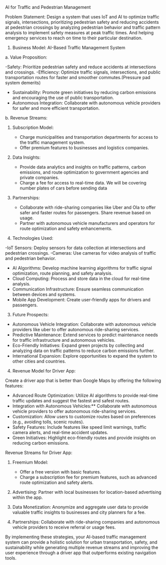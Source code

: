 AI for Traffic and Pedestrian Management

Problem Statement: Design a system that uses IoT and AI to optimize traffic signals, intersections, prioritizing pedestrian safety and reducing accidents at pedestrian crossings by analyzing pedestrian behavior and traffic pattern analysis to implement safety measures at peak traffic times. And helping emergency services to reach on time to their particular destination.

1. Business Model: AI-Based Traffic Management System

a. Value Proposition:

-Safety: Prioritize pedestrian safety and reduce accidents at intersections and crossings.
-Efficiency: Optimize traffic signals, intersections, and public transportation routes for faster and smoother commutes.(Pressure pad system demerits)
- Sustainability: Promote green initiatives by reducing carbon emissions and encouraging the use of public transportation.
- Autonomous Integration: Collaborate with autonomous vehicle providers for safer and more efficient transportation.

b. Revenue Streams:

1. Subscription Model:
   - Charge municipalities and transportation departments for access to the traffic management system.
   - Offer premium features to businesses and logistics companies.

2. Data Insights:
   - Provide data analytics and insights on traffic patterns, carbon emissions, and route optimization to government agencies and private companies.
   - Charge a fee for access to real-time data.
We will be covering number plates of cars before sending data

3. Partnerships:
   - Collaborate with ride-sharing companies like Uber and Ola to offer safer and faster routes for passengers. Share revenue based on usage.
   - Partner with autonomous vehicle manufacturers and operators for route optimization and safety enhancements.

2. Technologies Used:

-IoT Sensors: Deploy sensors for data collection at intersections and pedestrian crossings.
-Cameras: Use cameras for video analysis of traffic and pedestrian behavior.
- AI Algorithms: Develop machine learning algorithms for traffic signal optimization, route planning, and safety analysis.
- Cloud Computing: Process and store data in the cloud for real-time analysis.
- Communication Infrastructure: Ensure seamless communication between devices and systems.
- Mobile App Development: Create user-friendly apps for drivers and passengers.

3. Future Prospects:
- Autonomous Vehicle Integration: Collaborate with autonomous vehicle providers like uber  to offer autonomous ride-sharing services.
- Predictive Maintenance: Extend services to predict maintenance needs for traffic infrastructure and autonomous vehicles.
- Eco-Friendly Initiatives: Expand green projects by collecting and analyzing data on traffic patterns to reduce carbon emissions further.
- International Expansion: Explore opportunities to expand the system to other cities and countries.

4. Revenue Model for Driver App:

Create a driver app that is better than Google Maps by offering the following features:

- Advanced Route Optimization: Utilize AI algorithms to provide real-time traffic updates and suggest the fastest and safest routes.
- Integration with Autonomous Vehicles:** Collaborate with autonomous vehicle providers to offer autonomous ride-sharing services.
- Customization: Allow users to customize routes based on preferences (e.g., avoiding tolls, scenic routes).
- Safety Features: Include features like speed limit warnings, traffic camera alerts, and real-time accident updates.
- Green Initiatives: Highlight eco-friendly routes and provide insights on reducing carbon emissions.

Revenue Streams for Driver App:

1. Freemium Model:
   - Offer a free version with basic features.
   - Charge a subscription fee for premium features, such as advanced route optimization and safety alerts.

2. Advertising: Partner with local businesses for location-based advertising within the app.

3. Data Monetization: Anonymize and aggregate user data to provide valuable traffic insights to businesses and city planners for a fee.

4. Partnerships: Collaborate with ride-sharing companies and autonomous vehicle providers to receive referral or usage fees.

By implementing these strategies, your AI-based traffic management system can provide a holistic solution for urban transportation, safety, and sustainability while generating multiple revenue streams and improving the user experience through a driver app that outperforms existing navigation tools.


